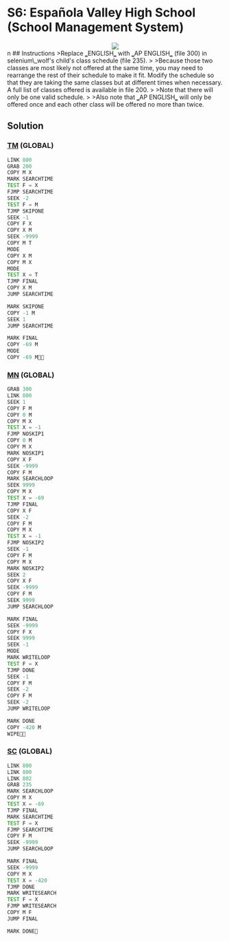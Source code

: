 # S6: Española Valley High School (School Management System)
<div align='center'><img src='PB057.gif' /></div>
n
## Instructions
>﻿Replace ‗ENGLISH‗ with ‗AP ENGLISH‗ (file 300) in selenium\_wolf's child's class schedule (file 235).
>
>Because those two classes are most likely not offered at the same time, you may need to rearrange the rest of their schedule to make it fit. Modify the schedule so that they are taking the same classes but at different times when necessary. A full list of classes offered is available in file 200.
>
>Note that there will only be one valid schedule. 
>
>Also note that ‗AP ENGLISH‗ will only be offered once and each other class will be offered no more than twice.

## Solution

### [TM](TM.exa) (GLOBAL)
```asm
LINK 800
GRAB 200
COPY M X
MARK SEARCHTIME
TEST F = X
FJMP SEARCHTIME
SEEK -2
TEST F = M
TJMP SKIPONE
SEEK -1
COPY F X
COPY X M
SEEK -9999
COPY M T
MODE
COPY X M
COPY M X
MODE
TEST X = T
TJMP FINAL
COPY X M
JUMP SEARCHTIME

MARK SKIPONE
COPY -1 M
SEEK 1
JUMP SEARCHTIME

MARK FINAL
COPY -69 M
MODE
COPY -69 M
```

### [MN](MN.exa) (GLOBAL)
```asm
GRAB 300
LINK 800
SEEK 1
COPY F M
COPY 0 M
COPY M X
TEST X = -1
FJMP NOSKIP1
COPY 0 M
COPY M X
MARK NOSKIP1
COPY X F
SEEK -9999
COPY F M
MARK SEARCHLOOP
SEEK 9999
COPY M X
TEST X = -69
TJMP FINAL
COPY X F
SEEK -2
COPY F M
COPY M X
TEST X = -1
FJMP NOSKIP2
SEEK -1
COPY F M
COPY M X
MARK NOSKIP2
SEEK 2
COPY X F
SEEK -9999
COPY F M
SEEK 9999
JUMP SEARCHLOOP

MARK FINAL
SEEK -9999
COPY F X
SEEK 9999
SEEK -1
MODE
MARK WRITELOOP
TEST F = X
TJMP DONE
SEEK -1
COPY F M
SEEK -2
COPY F M
SEEK -2
JUMP WRITELOOP

MARK DONE
COPY -420 M
WIPE
```

### [SC](SC.exa) (GLOBAL)
```asm
LINK 800
LINK 800
LINK 802
GRAB 235
MARK SEARCHLOOP
COPY M X
TEST X = -69
TJMP FINAL
MARK SEARCHTIME
TEST F = X
FJMP SEARCHTIME
COPY F M
SEEK -9999
JUMP SEARCHLOOP

MARK FINAL
SEEK -9999
COPY M X
TEST X = -420
TJMP DONE
MARK WRITESEARCH
TEST F = X
FJMP WRITESEARCH
COPY M F
JUMP FINAL

MARK DONE
```